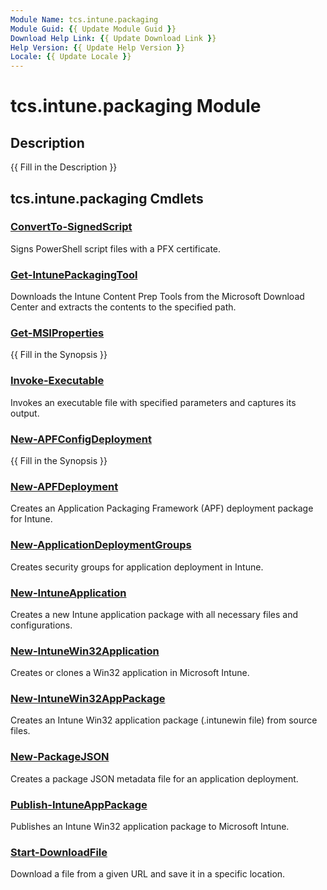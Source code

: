 ```yaml
---
Module Name: tcs.intune.packaging
Module Guid: {{ Update Module Guid }}
Download Help Link: {{ Update Download Link }}
Help Version: {{ Update Help Version }}
Locale: {{ Update Locale }}
---
```


# tcs.intune.packaging Module
## Description
{{ Fill in the Description }}

## tcs.intune.packaging Cmdlets
### [ConvertTo-SignedScript](ConvertTo-SignedScript.md)
Signs PowerShell script files with a PFX certificate.

### [Get-IntunePackagingTool](Get-IntunePackagingTool.md)
Downloads the Intune Content Prep Tools from the Microsoft Download Center and extracts the contents to the specified path.

### [Get-MSIProperties](Get-MSIProperties.md)
{{ Fill in the Synopsis }}

### [Invoke-Executable](Invoke-Executable.md)
Invokes an executable file with specified parameters and captures its output.

### [New-APFConfigDeployment](New-APFConfigDeployment.md)
{{ Fill in the Synopsis }}

### [New-APFDeployment](New-APFDeployment.md)
Creates an Application Packaging Framework (APF) deployment package for Intune.

### [New-ApplicationDeploymentGroups](New-ApplicationDeploymentGroups.md)
Creates security groups for application deployment in Intune.

### [New-IntuneApplication](New-IntuneApplication.md)
Creates a new Intune application package with all necessary files and configurations.

### [New-IntuneWin32Application](New-IntuneWin32Application.md)
Creates or clones a Win32 application in Microsoft Intune.

### [New-IntuneWin32AppPackage](New-IntuneWin32AppPackage.md)
Creates an Intune Win32 application package (.intunewin file) from source files.

### [New-PackageJSON](New-PackageJSON.md)
Creates a package JSON metadata file for an application deployment.

### [Publish-IntuneAppPackage](Publish-IntuneAppPackage.md)
Publishes an Intune Win32 application package to Microsoft Intune.

### [Start-DownloadFile](Start-DownloadFile.md)
Download a file from a given URL and save it in a specific location.


